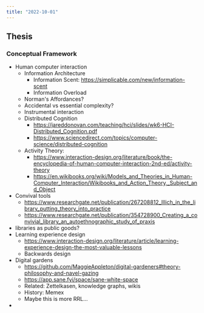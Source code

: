 ```yaml
---
title: "2022-10-01"
---
```

## Thesis
### Conceptual Framework
- Human computer interaction
	- Information Architecture
		- Information Scent: https://simplicable.com/new/information-scent
		- Information Overload
	- Norman's Affordances?
	- Accidental vs essential complexity?
	- Instrumental interaction
	- Distributed Cognition
		- https://jareddonovan.com/teaching/hci/slides/wk6-HCI-Distributed_Cognition.pdf
		- https://www.sciencedirect.com/topics/computer-science/distributed-cognition
	- Activity Theory:
		-  https://www.interaction-design.org/literature/book/the-encyclopedia-of-human-computer-interaction-2nd-ed/activity-theory
		- https://en.wikibooks.org/wiki/Models_and_Theories_in_Human-Computer_Interaction/Wikibooks_and_Action_Theory,_Subject_and_Object
- Convival tools
	- https://www.researchgate.net/publication/267208812_Illich_in_the_library_putting_theory_into_practice
	- https://www.researchgate.net/publication/354728900_Creating_a_convivial_library_an_autoethnographic_study_of_praxis
- libraries as public goods?
- Learning experience design
	- https://www.interaction-design.org/literature/article/learning-experience-design-the-most-valuable-lessons
	- Backwards design
- Digital gardens
	- https://github.com/MaggieAppleton/digital-gardeners#theory-philosophy-and-navel-gazing
	- https://app.sane.fyi/space/sane-white-space
	- Related: Zettelkasen, knowledge graphs, wikis
	- History: Memex
	- Maybe this is more RRL...
- 